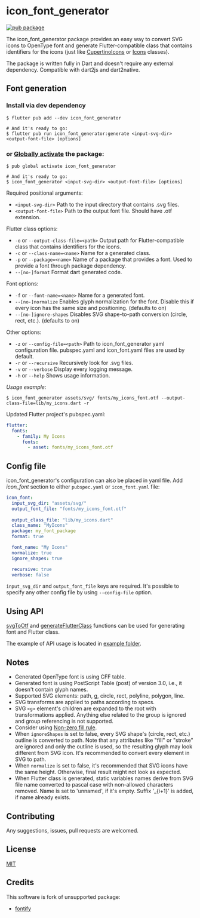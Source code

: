 # icon_font_generator

[![pub package](https://img.shields.io/pub/v/icon_font_generator.svg)](https://pub.dartlang.org/packages/icon_font_generator)

The icon_font_generator package provides an easy way to convert SVG icons to OpenType font
and generate Flutter-compatible class that contains identifiers for the icons 
(just like [CupertinoIcons][] or [Icons][] classes).

The package is written fully in Dart and doesn't require any external dependency.
Compatible with dart2js and dart2native.

[CupertinoIcons]: https://api.flutter.dev/flutter/cupertino/CupertinoIcons-class.html
[Icons]: https://api.flutter.dev/flutter/material/Icons-class.html

## Font generation

### Install via dev dependency

```shell
$ flutter pub add --dev icon_font_generator

# And it's ready to go:
$ flutter pub run icon_font_generator:generate <input-svg-dir> <output-font-file> [options]
```

### or [Globally activate][] the package:

[globally activate]: https://dart.dev/tools/pub/cmd/pub-global

```shell
$ pub global activate icon_font_generator

# And it's ready to go:
$ icon_font_generator <input-svg-dir> <output-font-file> [options]
```

Required positional arguments:
- `<input-svg-dir>`
Path to the input directory that contains .svg files.
- `<output-font-file>`
Path to the output font file. Should have .otf extension.

Flutter class options:
- `-o` or `--output-class-file=<path>`
Output path for Flutter-compatible class that contains identifiers for the icons.
- `-c` or `--class-name=<name>`
Name for a generated class.
- `-p` or `--package=<name>`
Name of a package that provides a font. Used to provide a font through package dependency.
- `--[no-]format`
Format dart generated code.

Font options:
- `-f` or `--font-name=<name>`
Name for a generated font.
- `--[no-]normalize`
Enables glyph normalization for the font.
Disable this if every icon has the same size and positioning.
(defaults to on)
- `--[no-]ignore-shapes`
Disables SVG shape-to-path conversion (circle, rect, etc.).
(defaults to on)

Other options:
- `-z` or `--config-file=<path>`
Path to icon_font_generator yaml configuration file.
pubspec.yaml and icon_font.yaml files are used by default.
- `-r` or `--recursive`
Recursively look for .svg files.
- `-v` or `--verbose`
Display every logging message.
- `-h` or `--help`
Shows usage information.

*Usage example:*

```shell
$ icon_font_generator assets/svg/ fonts/my_icons_font.otf --output-class-file=lib/my_icons.dart -r
```

Updated Flutter project's pubspec.yaml:

```yaml
flutter:
  fonts:
    - family: My Icons
      fonts:
        - asset: fonts/my_icons_font.otf
```

## Config file

icon_font_generator's configuration can also be placed in yaml file.
Add _icon_font_ section to either `pubspec.yaml` or `icon_font.yaml` file:

```yaml
icon_font:
  input_svg_dir: "assets/svg/"
  output_font_file: "fonts/my_icons_font.otf"
  
  output_class_file: "lib/my_icons.dart"
  class_name: "MyIcons"
  package: my_font_package
  format: true

  font_name: "My Icons"
  normalize: true
  ignore_shapes: true

  recursive: true
  verbose: false
```

`input_svg_dir` and `output_font_file` keys are required.
It's possible to specify any other config file by using `--config-file` option.

## Using API

[svgToOtf][] and [generateFlutterClass][] functions can be used for generating font and Flutter class.

The example of API usage is located in [example folder](example/README.md).

[example folder]: https://github.com/ScerIO/icon_font_generator/tree/master/example/example.dart
[svgToOtf]: https://pub.dev/documentation/icon_font_generator/latest/icon_font_generator/svgToOtf.html
[generateFlutterClass]: https://pub.dev/documentation/icon_font_generator/latest/icon_font_generator/generateFlutterClass.html

## Notes

- Generated OpenType font is using CFF table.
- Generated font is using PostScript Table (post) of version 3.0, i.e., it doesn't contain glyph names.
- Supported SVG elements: path, g, circle, rect, polyline, polygon, line.
- SVG transforms are applied to paths according to specs.
- SVG `<g>` element's children are expanded to the root with transformations applied.
Anything else related to the group is ignored and group referencing is not supported.
- Consider using [Non-zero fill rule][].
- When `ignoreShapes` is set to false,
every SVG shape's (circle, rect, etc.) outline is converted to path.
Note that any attributes like "fill" or "stroke" are ignored and only the outline is used,
so the resulting glyph may look different from SVG icon.
It's recommended to convert every element in SVG to path.
- When `normalize` is set to false, it's recommended that SVG icons have the same height.
Otherwise, final result might not look as expected.
- When Flutter class is generated, static variables names derive from SVG file name
converted to pascal case with non-allowed characters removed.
Name is set to 'unnamed', if it's empty.
Suffix '_{i+1}' is added, if name already exists.

[Non-zero fill rule]: https://developer.mozilla.org/en-US/docs/Web/SVG/Attribute/fill-rule

## Contributing

Any suggestions, issues, pull requests are welcomed.

## License

[MIT](https://github.com/ScerIO/icon_font_generator/blob/master/LICENSE)

## Credits

This software is fork  of unsupported package:
* [fontify](https://github.com/westracer/fontify)